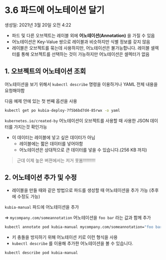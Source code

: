 # 3.6 파드에 어노테이션 달기

생성일: 2021년 3월 20일 오전 4:22

- 파드 및 다른 오브젝트는 레이블 외에 **어노테이션(Annotation)** 을 가질 수 있음
- 어노테이션은 Key-Value 쌍으로 레이블과 비슷하지만 식별 정보를 갖지 않음
- 레이블은 오브젝트를 묶는데 사용하지만, 어노테이션은 불가능합니다. 레이블 셀렉터를 통해 오브젝트를 선택하는 것이 가능하지만 어노테이션은 셀렉터가 없음

## 1. 오브젝트의 어노테이션 조회

어노테이션을 보기 위해서 `kubectl describe` 명령을 이용하거나 YAML 전체 내용을 요청해야함

다음 예제 안에 있는 첫 번째 옵션을 사용

```bash
kubectl get po kubia-deploy-7f5b6bd7d4-85rwx -o yaml
```

`kubernetes.io/created-by` 어노테이션이 오브젝트를 사용할 때 사용한 JSON 데이터를 가지는것 확인가능

- 이 데이터는 레이블에 넣고 싶은 데이터가 아님
    - 레이블에는 짧은 데이터를 넣어야함
    - 어노테이션은 상대적으로 큰 데이터를 넣을 수 있습니다.(256 KB 까지)

> 근데 이제 높은 버젼에서는 저거 못봄!!!!!!!!!!

## 2. 어노테이션 추가 및 수정

- 레이블을 만들 때와 같은 방법으로 파드를 생성할 때 어노테이션을 추가 가능 (추후에 수정도 가능)

`kubia-manual` 파드에 어노테이션을 추가

⇒ `mycompany.com/someannotation` 어노테이션을 `foo bar` 라는 값과 함께 추가

```bash
kubectl annotate pod kubia-manual mycompany.com/someannotation="foo bar"
```

- 키 충돌을 방지하기 위해 어노테이션 키로 이런 형식을 사용
- `kubectl describe` 를 이용해 추가한 어노테이션을 볼 수 있습니다.

```bash
kubectl describe pod kubia-manual
```